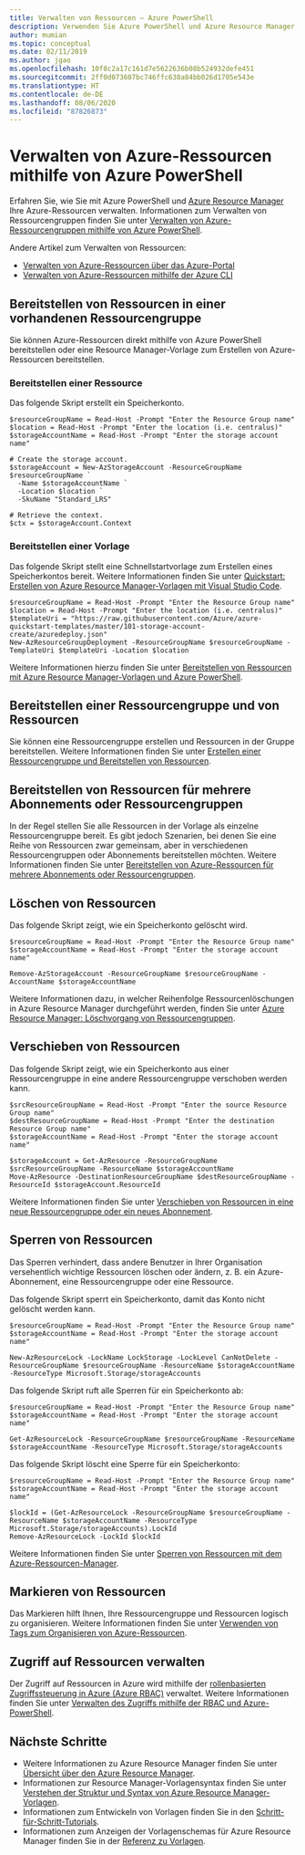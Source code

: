 ```yaml
---
title: Verwalten von Ressourcen – Azure PowerShell
description: Verwenden Sie Azure PowerShell und Azure Resource Manager zum Verwalten Ihrer Ressourcen. Hier wird gezeigt, wie Sie Ressourcen bereitstellen und löschen.
author: mumian
ms.topic: conceptual
ms.date: 02/11/2019
ms.author: jgao
ms.openlocfilehash: 10f8c2a17c161d7e5622636b08b524932defe451
ms.sourcegitcommit: 2ff0d073607bc746ffc638a84bb026d1705e543e
ms.translationtype: HT
ms.contentlocale: de-DE
ms.lasthandoff: 08/06/2020
ms.locfileid: "87826873"
---
```

# <a name="manage-azure-resources-by-using-azure-powershell"></a>Verwalten von Azure-Ressourcen mithilfe von Azure PowerShell

Erfahren Sie, wie Sie mit Azure PowerShell und [Azure Resource Manager](overview.md) Ihre Azure-Ressourcen verwalten. Informationen zum Verwalten von Ressourcengruppen finden Sie unter [Verwalten von Azure-Ressourcengruppen mithilfe von Azure PowerShell](manage-resource-groups-powershell.md).

Andere Artikel zum Verwalten von Ressourcen:

- [Verwalten von Azure-Ressourcen über das Azure-Portal](manage-resources-portal.md)
- [Verwalten von Azure-Ressourcen mithilfe der Azure CLI](manage-resources-cli.md)

## <a name="deploy-resources-to-an-existing-resource-group"></a>Bereitstellen von Ressourcen in einer vorhandenen Ressourcengruppe

Sie können Azure-Ressourcen direkt mithilfe von Azure PowerShell bereitstellen oder eine Resource Manager-Vorlage zum Erstellen von Azure-Ressourcen bereitstellen.

### <a name="deploy-a-resource"></a>Bereitstellen einer Ressource

Das folgende Skript erstellt ein Speicherkonto.

```azurepowershell-interactive
$resourceGroupName = Read-Host -Prompt "Enter the Resource Group name"
$location = Read-Host -Prompt "Enter the location (i.e. centralus)"
$storageAccountName = Read-Host -Prompt "Enter the storage account name"

# Create the storage account.
$storageAccount = New-AzStorageAccount -ResourceGroupName $resourceGroupName `
  -Name $storageAccountName `
  -Location $location `
  -SkuName "Standard_LRS"

# Retrieve the context.
$ctx = $storageAccount.Context
```

### <a name="deploy-a-template"></a>Bereitstellen einer Vorlage

Das folgende Skript stellt eine Schnellstartvorlage zum Erstellen eines Speicherkontos bereit. Weitere Informationen finden Sie unter [Quickstart: Erstellen von Azure Resource Manager-Vorlagen mit Visual Studio Code](../templates/quickstart-create-templates-use-visual-studio-code.md?tabs=PowerShell).

```azurepowershell-interactive
$resourceGroupName = Read-Host -Prompt "Enter the Resource Group name"
$location = Read-Host -Prompt "Enter the location (i.e. centralus)"
$templateUri = "https://raw.githubusercontent.com/Azure/azure-quickstart-templates/master/101-storage-account-create/azuredeploy.json"
New-AzResourceGroupDeployment -ResourceGroupName $resourceGroupName -TemplateUri $templateUri -Location $location
```

Weitere Informationen hierzu finden Sie unter [Bereitstellen von Ressourcen mit Azure Resource Manager-Vorlagen und Azure PowerShell](../templates/deploy-powershell.md).

## <a name="deploy-a-resource-group-and-resources"></a>Bereitstellen einer Ressourcengruppe und von Ressourcen

Sie können eine Ressourcengruppe erstellen und Ressourcen in der Gruppe bereitstellen. Weitere Informationen finden Sie unter [Erstellen einer Ressourcengruppe und Bereitstellen von Ressourcen](../templates/deploy-to-subscription.md#resource-groups).

## <a name="deploy-resources-to-multiple-subscriptions-or-resource-groups"></a>Bereitstellen von Ressourcen für mehrere Abonnements oder Ressourcengruppen

In der Regel stellen Sie alle Ressourcen in der Vorlage als einzelne Ressourcengruppe bereit. Es gibt jedoch Szenarien, bei denen Sie eine Reihe von Ressourcen zwar gemeinsam, aber in verschiedenen Ressourcengruppen oder Abonnements bereitstellen möchten. Weitere Informationen finden Sie unter [Bereitstellen von Azure-Ressourcen für mehrere Abonnements oder Ressourcengruppen](../templates/cross-scope-deployment.md).

## <a name="delete-resources"></a>Löschen von Ressourcen

Das folgende Skript zeigt, wie ein Speicherkonto gelöscht wird.

```azurepowershell-interactive
$resourceGroupName = Read-Host -Prompt "Enter the Resource Group name"
$storageAccountName = Read-Host -Prompt "Enter the storage account name"

Remove-AzStorageAccount -ResourceGroupName $resourceGroupName -AccountName $storageAccountName
```

Weitere Informationen dazu, in welcher Reihenfolge Ressourcenlöschungen in Azure Resource Manager durchgeführt werden, finden Sie unter [Azure Resource Manager: Löschvorgang von Ressourcengruppen](delete-resource-group.md).

## <a name="move-resources"></a>Verschieben von Ressourcen

Das folgende Skript zeigt, wie ein Speicherkonto aus einer Ressourcengruppe in eine andere Ressourcengruppe verschoben werden kann.

```azurepowershell-interactive
$srcResourceGroupName = Read-Host -Prompt "Enter the source Resource Group name"
$destResourceGroupName = Read-Host -Prompt "Enter the destination Resource Group name"
$storageAccountName = Read-Host -Prompt "Enter the storage account name"

$storageAccount = Get-AzResource -ResourceGroupName $srcResourceGroupName -ResourceName $storageAccountName
Move-AzResource -DestinationResourceGroupName $destResourceGroupName -ResourceId $storageAccount.ResourceId
```

Weitere Informationen finden Sie unter [Verschieben von Ressourcen in eine neue Ressourcengruppe oder ein neues Abonnement](move-resource-group-and-subscription.md).

## <a name="lock-resources"></a>Sperren von Ressourcen

Das Sperren verhindert, dass andere Benutzer in Ihrer Organisation versehentlich wichtige Ressourcen löschen oder ändern, z. B. ein Azure-Abonnement, eine Ressourcengruppe oder eine Ressource. 

Das folgende Skript sperrt ein Speicherkonto, damit das Konto nicht gelöscht werden kann.

```azurepowershell-interactive
$resourceGroupName = Read-Host -Prompt "Enter the Resource Group name"
$storageAccountName = Read-Host -Prompt "Enter the storage account name"

New-AzResourceLock -LockName LockStorage -LockLevel CanNotDelete -ResourceGroupName $resourceGroupName -ResourceName $storageAccountName -ResourceType Microsoft.Storage/storageAccounts 
```

Das folgende Skript ruft alle Sperren für ein Speicherkonto ab:

```azurepowershell-interactive
$resourceGroupName = Read-Host -Prompt "Enter the Resource Group name"
$storageAccountName = Read-Host -Prompt "Enter the storage account name"

Get-AzResourceLock -ResourceGroupName $resourceGroupName -ResourceName $storageAccountName -ResourceType Microsoft.Storage/storageAccounts
```

Das folgende Skript löscht eine Sperre für ein Speicherkonto:

```azurepowershell-interactive
$resourceGroupName = Read-Host -Prompt "Enter the Resource Group name"
$storageAccountName = Read-Host -Prompt "Enter the storage account name"

$lockId = (Get-AzResourceLock -ResourceGroupName $resourceGroupName -ResourceName $storageAccountName -ResourceType Microsoft.Storage/storageAccounts).LockId
Remove-AzResourceLock -LockId $lockId
```

Weitere Informationen finden Sie unter [Sperren von Ressourcen mit dem Azure-Ressourcen-Manager](lock-resources.md).

## <a name="tag-resources"></a>Markieren von Ressourcen

Das Markieren hilft Ihnen, Ihre Ressourcengruppe und Ressourcen logisch zu organisieren. Weitere Informationen finden Sie unter [Verwenden von Tags zum Organisieren von Azure-Ressourcen](tag-resources.md#powershell).

## <a name="manage-access-to-resources"></a>Zugriff auf Ressourcen verwalten

Der Zugriff auf Ressourcen in Azure wird mithilfe der [rollenbasierten Zugriffssteuerung in Azure (Azure RBAC)](../../role-based-access-control/overview.md) verwaltet. Weitere Informationen finden Sie unter [Verwalten des Zugriffs mithilfe der RBAC und Azure-PowerShell](../../role-based-access-control/role-assignments-powershell.md).

## <a name="next-steps"></a>Nächste Schritte

- Weitere Informationen zu Azure Resource Manager finden Sie unter [Übersicht über den Azure Resource Manager](overview.md).
- Informationen zur Resource Manager-Vorlagensyntax finden Sie unter [Verstehen der Struktur und Syntax von Azure Resource Manager-Vorlagen](../templates/template-syntax.md).
- Informationen zum Entwickeln von Vorlagen finden Sie in den [Schritt-für-Schritt-Tutorials](../index.yml).
- Informationen zum Anzeigen der Vorlagenschemas für Azure Resource Manager finden Sie in der [Referenz zu Vorlagen](/azure/templates/).
